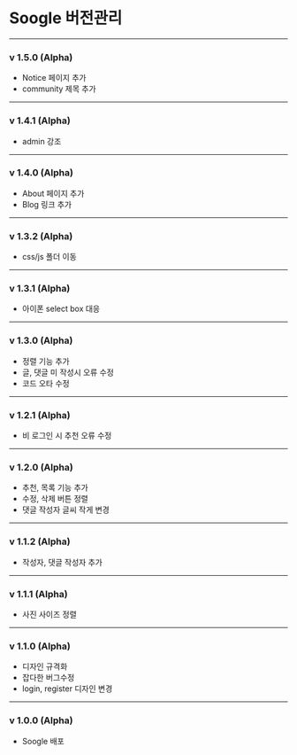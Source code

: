 # Soogle 버전관리

---
### v 1.5.0 (Alpha)

- Notice 페이지 추가
- community 제목 추가
---
### v 1.4.1 (Alpha)

- admin 강조
---
### v 1.4.0 (Alpha)

- About 페이지 추가
- Blog 링크 추가
---
### v 1.3.2 (Alpha)

- css/js 폴더 이동
---
### v 1.3.1 (Alpha)

- 아이폰 select box 대응
---
### v 1.3.0 (Alpha)

- 정렬 기능 추가
- 글, 댓글 미 작성시 오류 수정
- 코드 오타 수정
---
### v 1.2.1 (Alpha)

- 비 로그인 시 추천 오류 수정
---
### v 1.2.0 (Alpha)

- 추천, 목록 기능 추가
- 수정, 삭제 버튼 정렬
- 댓글 작성자 글씨 작게 변경
---
### v 1.1.2 (Alpha)

- 작성자, 댓글 작성자 추가
---
### v 1.1.1 (Alpha)

- 사진 사이즈 정렬
---
### v 1.1.0 (Alpha)

- 디자인 규격화
- 잡다한 버그수정
- login, register 디자인 변경
---
### v 1.0.0 (Alpha)

- Soogle 배포